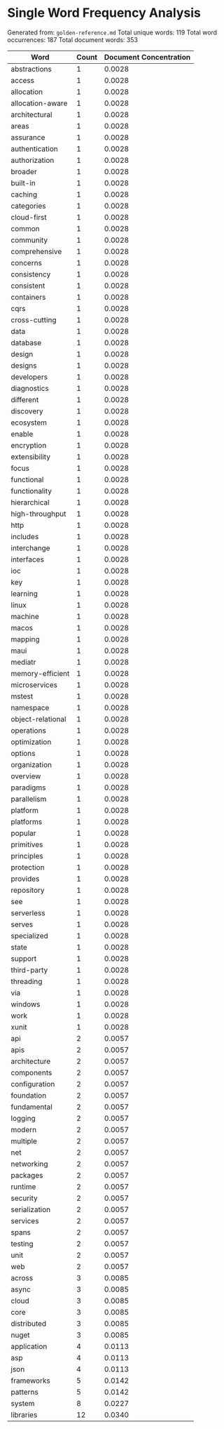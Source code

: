 # Single Word Frequency Analysis

Generated from: `golden-reference.md`
Total unique words: 119
Total word occurrences: 187
Total document words: 353

| Word | Count | Document Concentration |
|------|-------|------------------------|
| abstractions | 1 | 0.0028 |
| access | 1 | 0.0028 |
| allocation | 1 | 0.0028 |
| allocation-aware | 1 | 0.0028 |
| architectural | 1 | 0.0028 |
| areas | 1 | 0.0028 |
| assurance | 1 | 0.0028 |
| authentication | 1 | 0.0028 |
| authorization | 1 | 0.0028 |
| broader | 1 | 0.0028 |
| built-in | 1 | 0.0028 |
| caching | 1 | 0.0028 |
| categories | 1 | 0.0028 |
| cloud-first | 1 | 0.0028 |
| common | 1 | 0.0028 |
| community | 1 | 0.0028 |
| comprehensive | 1 | 0.0028 |
| concerns | 1 | 0.0028 |
| consistency | 1 | 0.0028 |
| consistent | 1 | 0.0028 |
| containers | 1 | 0.0028 |
| cqrs | 1 | 0.0028 |
| cross-cutting | 1 | 0.0028 |
| data | 1 | 0.0028 |
| database | 1 | 0.0028 |
| design | 1 | 0.0028 |
| designs | 1 | 0.0028 |
| developers | 1 | 0.0028 |
| diagnostics | 1 | 0.0028 |
| different | 1 | 0.0028 |
| discovery | 1 | 0.0028 |
| ecosystem | 1 | 0.0028 |
| enable | 1 | 0.0028 |
| encryption | 1 | 0.0028 |
| extensibility | 1 | 0.0028 |
| focus | 1 | 0.0028 |
| functional | 1 | 0.0028 |
| functionality | 1 | 0.0028 |
| hierarchical | 1 | 0.0028 |
| high-throughput | 1 | 0.0028 |
| http | 1 | 0.0028 |
| includes | 1 | 0.0028 |
| interchange | 1 | 0.0028 |
| interfaces | 1 | 0.0028 |
| ioc | 1 | 0.0028 |
| key | 1 | 0.0028 |
| learning | 1 | 0.0028 |
| linux | 1 | 0.0028 |
| machine | 1 | 0.0028 |
| macos | 1 | 0.0028 |
| mapping | 1 | 0.0028 |
| maui | 1 | 0.0028 |
| mediatr | 1 | 0.0028 |
| memory-efficient | 1 | 0.0028 |
| microservices | 1 | 0.0028 |
| mstest | 1 | 0.0028 |
| namespace | 1 | 0.0028 |
| object-relational | 1 | 0.0028 |
| operations | 1 | 0.0028 |
| optimization | 1 | 0.0028 |
| options | 1 | 0.0028 |
| organization | 1 | 0.0028 |
| overview | 1 | 0.0028 |
| paradigms | 1 | 0.0028 |
| parallelism | 1 | 0.0028 |
| platform | 1 | 0.0028 |
| platforms | 1 | 0.0028 |
| popular | 1 | 0.0028 |
| primitives | 1 | 0.0028 |
| principles | 1 | 0.0028 |
| protection | 1 | 0.0028 |
| provides | 1 | 0.0028 |
| repository | 1 | 0.0028 |
| see | 1 | 0.0028 |
| serverless | 1 | 0.0028 |
| serves | 1 | 0.0028 |
| specialized | 1 | 0.0028 |
| state | 1 | 0.0028 |
| support | 1 | 0.0028 |
| third-party | 1 | 0.0028 |
| threading | 1 | 0.0028 |
| via | 1 | 0.0028 |
| windows | 1 | 0.0028 |
| work | 1 | 0.0028 |
| xunit | 1 | 0.0028 |
| api | 2 | 0.0057 |
| apis | 2 | 0.0057 |
| architecture | 2 | 0.0057 |
| components | 2 | 0.0057 |
| configuration | 2 | 0.0057 |
| foundation | 2 | 0.0057 |
| fundamental | 2 | 0.0057 |
| logging | 2 | 0.0057 |
| modern | 2 | 0.0057 |
| multiple | 2 | 0.0057 |
| net | 2 | 0.0057 |
| networking | 2 | 0.0057 |
| packages | 2 | 0.0057 |
| runtime | 2 | 0.0057 |
| security | 2 | 0.0057 |
| serialization | 2 | 0.0057 |
| services | 2 | 0.0057 |
| spans | 2 | 0.0057 |
| testing | 2 | 0.0057 |
| unit | 2 | 0.0057 |
| web | 2 | 0.0057 |
| across | 3 | 0.0085 |
| async | 3 | 0.0085 |
| cloud | 3 | 0.0085 |
| core | 3 | 0.0085 |
| distributed | 3 | 0.0085 |
| nuget | 3 | 0.0085 |
| application | 4 | 0.0113 |
| asp | 4 | 0.0113 |
| json | 4 | 0.0113 |
| frameworks | 5 | 0.0142 |
| patterns | 5 | 0.0142 |
| system | 8 | 0.0227 |
| libraries | 12 | 0.0340 |
